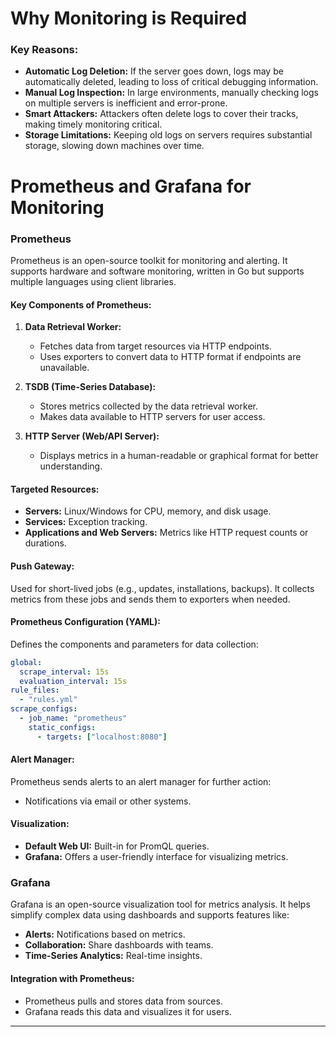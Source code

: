 # Why Monitoring is Required

### Key Reasons:
- **Automatic Log Deletion:** If the server goes down, logs may be automatically deleted, leading to loss of critical debugging information.
- **Manual Log Inspection:** In large environments, manually checking logs on multiple servers is inefficient and error-prone.
- **Smart Attackers:** Attackers often delete logs to cover their tracks, making timely monitoring critical.
- **Storage Limitations:** Keeping old logs on servers requires substantial storage, slowing down machines over time.

# Prometheus and Grafana for Monitoring

### **Prometheus**
Prometheus is an open-source toolkit for monitoring and alerting. It supports hardware and software monitoring, written in Go but supports multiple languages using client libraries.

#### **Key Components of Prometheus:**
1. **Data Retrieval Worker:**
   - Fetches data from target resources via HTTP endpoints.
   - Uses exporters to convert data to HTTP format if endpoints are unavailable.

2. **TSDB (Time-Series Database):**
   - Stores metrics collected by the data retrieval worker.
   - Makes data available to HTTP servers for user access.

3. **HTTP Server (Web/API Server):**
   - Displays metrics in a human-readable or graphical format for better understanding.

#### **Targeted Resources:**
- **Servers:** Linux/Windows for CPU, memory, and disk usage.
- **Services:** Exception tracking.
- **Applications and Web Servers:** Metrics like HTTP request counts or durations.

#### **Push Gateway:**
Used for short-lived jobs (e.g., updates, installations, backups). It collects metrics from these jobs and sends them to exporters when needed.

#### **Prometheus Configuration (YAML):**
Defines the components and parameters for data collection:
```yaml
global:
  scrape_interval: 15s
  evaluation_interval: 15s
rule_files:
  - "rules.yml"
scrape_configs:
  - job_name: "prometheus"
    static_configs:
      - targets: ["localhost:8080"]
```

#### **Alert Manager:**
Prometheus sends alerts to an alert manager for further action:
- Notifications via email or other systems.

#### **Visualization:**
- **Default Web UI:** Built-in for PromQL queries.
- **Grafana:** Offers a user-friendly interface for visualizing metrics.



### **Grafana**
Grafana is an open-source visualization tool for metrics analysis. It helps simplify complex data using dashboards and supports features like:
- **Alerts:** Notifications based on metrics.
- **Collaboration:** Share dashboards with teams.
- **Time-Series Analytics:** Real-time insights.

#### **Integration with Prometheus:**
- Prometheus pulls and stores data from sources.
- Grafana reads this data and visualizes it for users.

---